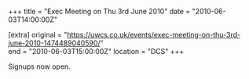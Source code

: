 +++
title = "Exec Meeting on Thu 3rd June 2010"
date = "2010-06-03T14:00:00Z"

[extra]
original = "https://uwcs.co.uk/events/exec-meeting-on-thu-3rd-june-2010-1474489040590/"    
end = "2010-06-03T15:00:00Z"
location = "DCS"
+++

Signups now open.

